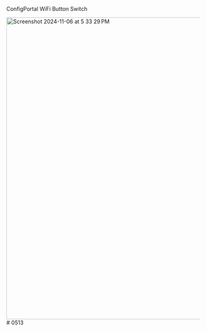 
ConfigPortal WiFi Button Switch

<img width="788" alt="Screenshot 2024-11-06 at 5 33 29 PM" src="https://github.com/user-attachments/assets/93b23de1-4850-41ff-a655-27615c21eda5">
#   0 5 1 3  
 